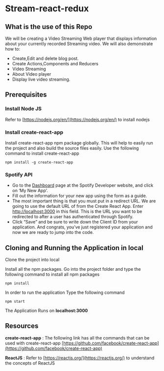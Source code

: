 # Stream-react-redux

## What is the use of this Repo
We will be creating a Video Streaming Web player that displays information about your currently recorded Streaming video. We will also demonstrate how to:

-   Create,Edit and delete blog post.
- Create Actions,Components and Reducers
-   Video Streaming
-   About Video player
- Display live video streaming.

## Prerequisites

### Install Node JS

Refer to  [https://nodejs.org/en/](https://nodejs.org/en/)  to install nodejs

### Install create-react-app

Install create-react-app npm package globally. This will help to easily run the project and also build the source files easily. Use the following command to install create-react-app

`npm install -g create-react-app`

### Spotify API
- Go to the [Dashboard](https://developer.spotify.com/dashboard) page at the Spotify Developer website, and click on ‘My New App'. 
- Fill out the information for your new app using the form as a guide.
- The most important thing is that you must put in a redirect URL. We are going to use the default URL of from the Create React App. Enter [http://localhost:3000](http://localhost:3000/) in this field. This is the URL you want to be redirected to after a user has authenticated through Spotify.
- Click “Save” and be sure to write down the Client ID from your application. And congrats, you’ve just registered your application and now we are ready to jump into the code.

## Cloning and Running the Application in local

Clone the project into local

Install all the npm packages. Go into the project folder and type the following command to install all npm packages

`npm install`

In order to run the application Type the following command

`npm start`

The Application Runs on  **localhost:3000**


## Resources

**create-react-app**  : The following link has all the commands that can be used with create-react-app  [https://github.com/facebook/create-react-app](https://github.com/facebook/create-react-app)

**ReactJS**  : Refer to  [https://reactjs.org/](https://reactjs.org/)  to understand the concepts of ReactJS

